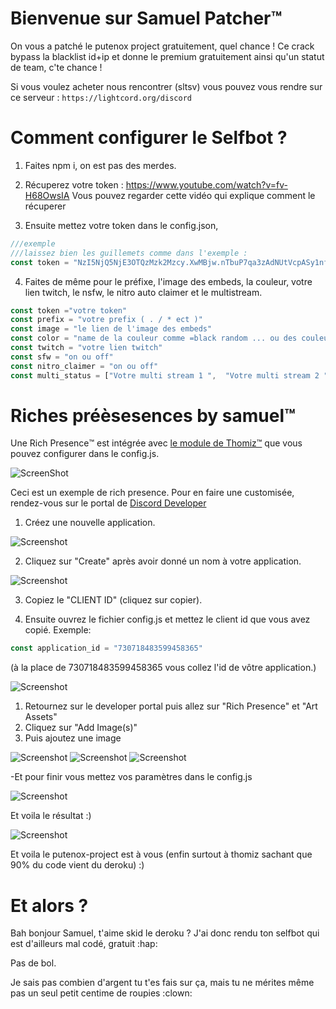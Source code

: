 
# Bienvenue sur Samuel Patcher™️
On vous a patché le putenox project gratuitement, quel chance !
Ce crack bypass la blacklist id+ip et donne le premium gratuitement ainsi qu'un statut de team, c'te chance !

Si vous voulez acheter nous rencontrer (sltsv) vous pouvez vous rendre sur ce serveur :
`https://lightcord.org/discord`

# Comment configurer le Selfbot ?

1. Faites npm i, on est pas des merdes.

2. Récuperez votre token :
https://www.youtube.com/watch?v=fv-H68OwsIA
Vous pouvez regarder cette vidéo qui explique comment le récuperer


3. Ensuite mettez votre token dans le config.json,
```js
///exemple
///laissez bien les guillemets comme dans l'exemple :
const token = "NzI5NjQ5NjE3OTQzMzk2Mzcy.XwMBjw.nTbuP7qa3zAdNUtVcpASy1nfoqE"
```


4. Faites de même pour le préfixe, l'image des embeds, la couleur, votre lien twitch, le nsfw, le nitro auto claimer et le multistream.

```js
const token ="votre token"
const prefix = "votre prefix ( . / * ect )"
const image = "le lien de l'image des embeds"
const color = "name de la couleur comme =black random ... ou des couleurs html comme =#00FFDC"
const twitch = "votre lien twitch"
const sfw = "on ou off"
const nitro_claimer = "on ou off"
const multi_status = ["Votre multi stream 1 ",  "Votre multi stream 2 ",  "Votre multi stream 3 "]
```

# Riches préèsesences by samuel™️

Une Rich Presence™️ est intégrée avec [le module de Thomiz™️](https://npmjs.com/discordrpcgenerator) que vous pouvez configurer dans le config.js.

![ScreenShot](https://media.discordapp.net/attachments/726415763526647841/730716565049311322/unknown.png)

Ceci est un exemple de rich presence. Pour en faire une customisée, rendez-vous sur le portal de [Discord Developer](https://discord.com/developers/applications)

1. Créez une nouvelle application.

![Screenshot](https://cdn.discordapp.com/attachments/726415763526647841/730718138953367582/tempsnip.png)


2. Cliquez sur "Create" après avoir donné un nom à votre application.

![Screenshot](https://cdn.discordapp.com/attachments/726415763526647841/730718437587943494/tempsnip.png)


3. Copiez le "CLIENT ID" (cliquez sur copier).

4. Ensuite ouvrez le fichier config.js et mettez le client id que vous avez copié.
Exemple:
```js
const application_id = "730718483599458365"
```
(à la place de 730718483599458365 vous collez l'id de vôtre application.)

![Screenshot](https://cdn.discordapp.com/attachments/726415763526647841/730718938580779088/tempsnip.png)




1. Retournez sur le developer portal puis allez sur "Rich Presence" et "Art Assets"
2. Cliquez sur "Add Image(s)"
3. Puis ajoutez une image

![Screenshot](https://cdn.discordapp.com/attachments/726415763526647841/730720335887859722/Sans_titre.png)
![Screenshot](https://cdn.discordapp.com/attachments/726415763526647841/730720955466252378/tempsnip.png)
![Screenshot](https://cdn.discordapp.com/attachments/726415763526647841/730726405138284584/tempsnip.png)

-Et pour finir vous mettez vos paramètres dans le config.js

![Screenshot](https://cdn.discordapp.com/attachments/726415763526647841/730726385118740520/Capture.PNG)

Et voila le résultat :)

![Screenshot](https://cdn.discordapp.com/attachments/726415763526647841/730726975865356338/Capture.PNG)



Et voila le putenox-project est à vous (enfin surtout à thomiz sachant que 90% du code vient du deroku) :)


# Et alors ? 
Bah bonjour Samuel, t'aime skid le deroku ? J'ai donc rendu ton selfbot qui est d'ailleurs mal codé, gratuit :hap:

Pas de bol. 

Je sais pas combien d'argent tu t'es fais sur ça, mais tu ne mérites même pas un seul petit centime de roupies :clown: